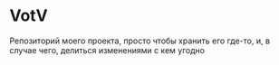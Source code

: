 # VotV

Репозиторий моего проекта, просто чтобы хранить его где-то, и, в случае чего, делиться изменениями с кем угодно

